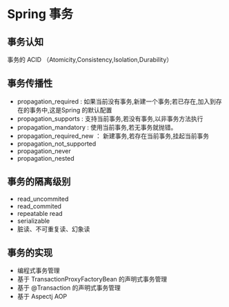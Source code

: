 # Spring 事务

## 事务认知

事务的 ACID （Atomicity,Consistency,Isolation,Durability）

## 事务传播性

+ propagation_required : 如果当前没有事务,新建一个事务;若已存在,加入到存在的事务中,这是Spring 的默认配置
+ propagation_supports : 支持当前事务,若没有事务,以非事务方法执行
+ propagation_mandatory : 使用当前事务,若无事务就抛错。
+ propagation_required_new ： 新建事务,若存在当前事务,挂起当前事务
+ propagation_not_supported
+ propagation_never
+ propagation_nested

## 事务的隔离级别

+ read_uncommited
+ read_commited
+ repeatable read
+ serializable
+ 脏读、不可重复读、幻象读

## 事务的实现

+ 编程式事务管理
+ 基于 TransactionProxyFactoryBean 的声明式事务管理
+ 基于 @Transaction 的声明式事务管理
+ 基于 Aspectj AOP